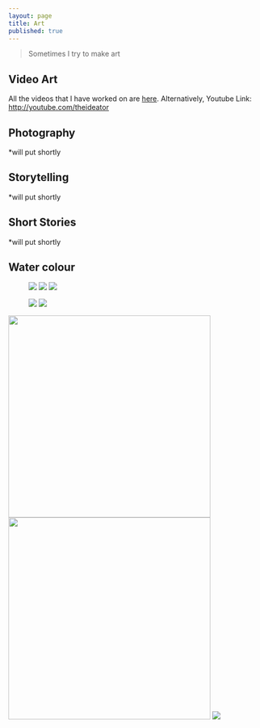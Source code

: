 ```yaml
---
layout: page
title: Art
published: true
---
```


> Sometimes I try to make art

## Video Art

All the videos that I have worked on are [here](/pages/video/).
Alternatively, Youtube Link: <http://youtube.com/theideator>

## Photography

*will put shortly

## Storytelling

*will put shortly

## Short Stories

*will put shortly

## Water colour

<figure class="half">
	<img src="/assets/img/wc_boxworld.jpg">
	<img src="/assets/img/wc_stairs.jpg">
	<img src="/assets/img/wc_fly.jpg">
	
</figure>
<figure class="third">
	<img src="/assets/img/wc_horse.jpg">
	<img src="/assets/img/wc_flowermachine.jpg"
	<img src="/assets/img/wc_fly.jpg">
	</figure>
	
<img src="/assets/img/wc_boxworld.jpg" width= "400px" margin-right="10px"> 	<img src="/assets/img/wc_stairs.jpg" width= "400px" margin-right="10px">
<img src="/assets/img/wc_fly.jpg">	
	
